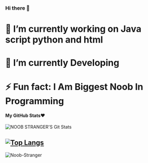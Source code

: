 ### Hi there 👋


# 🔭 I’m currently working on Java script python and html
# 🌱 I’m currently Developing
# ⚡ Fun fact: I Am Biggest Noob In Programming



<h4 align="left"><b>My GitHub Stats❤️</b></h4>

![NOOB STRANGER'S Git Stats](https://github-readme-stats.vercel.app/api?username=Noob-Stranger&include_all_commits=true&count_private=true&theme=dark)

[![Top Langs](https://github-readme-stats.vercel.app/api/top-langs/?username=Noob-Stranger&layout=compact&theme=radical)](https://github.com/Noob-Stranger)
---
<p><img align="center" src="https://github-readme-stats.vercel.app/api/top-langs?username=Noob-Stranger&show_icons=true&locale=en&langs_count=15&theme=highcontrast" alt="Noob-Stranger" /></p>
